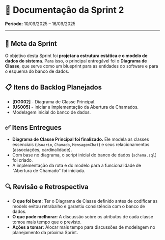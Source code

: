# 🔖 Documentação da Sprint 2

**Período:** 10/09/2025 – 16/09/2025

---

## 🎯 Meta da Sprint

O objetivo desta Sprint foi **projetar a estrutura estática e o modelo de dados do sistema**. Para isso, o principal entregável foi o **Diagrama de Classe**, que serve como um blueprint para as entidades do software e para o esquema do banco de dados.

## 📋 Itens do Backlog Planejados

- **[DG002]** - Diagrama de Classe Principal.
- **[US005]** - Iniciar a implementação da Abertura de Chamados.
- Modelagem inicial do banco de dados.

## ✅ Itens Entregues

- **Diagrama de Classe Principal foi finalizado.** Ele modela as classes essenciais (`Usuario`, `Chamado`, `MensagemChat`) e seus relacionamentos (associações, cardinalidade).
- Com base no diagrama, o script inicial do banco de dados (`schema.sql`) foi criado.
- A implementação da rota e do modelo para a funcionalidade de "Abertura de Chamado" foi iniciada.

## 🔍 Revisão e Retrospectiva

- **O que foi bem:** Ter o Diagrama de Classe definido antes de codificar as models evitou retrabalho e garantiu consistência com o banco de dados.
- **O que pode melhorar:** A discussão sobre os atributos de cada classe tomou mais tempo que o previsto.
- **Ações a tomar:** Alocar mais tempo para discussões de modelagem no planejamento da próxima Sprint.

